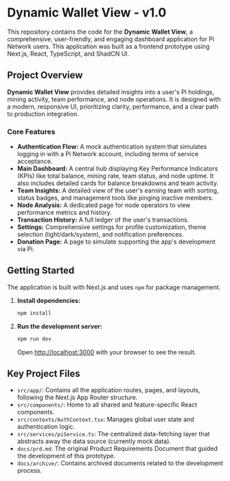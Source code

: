 # Dynamic Wallet View - v1.0

This repository contains the code for the **Dynamic Wallet View**, a comprehensive, user-friendly, and engaging dashboard application for Pi Network users. This application was built as a frontend prototype using Next.js, React, TypeScript, and ShadCN UI.

## Project Overview

**Dynamic Wallet View** provides detailed insights into a user's Pi holdings, mining activity, team performance, and node operations. It is designed with a modern, responsive UI, prioritizing clarity, performance, and a clear path to production integration.

### Core Features

*   **Authentication Flow:** A mock authentication system that simulates logging in with a Pi Network account, including terms of service acceptance.
*   **Main Dashboard:** A central hub displaying Key Performance Indicators (KPIs) like total balance, mining rate, team status, and node uptime. It also includes detailed cards for balance breakdowns and team activity.
*   **Team Insights:** A detailed view of the user's earning team with sorting, status badges, and management tools like pinging inactive members.
*   **Node Analysis:** A dedicated page for node operators to view performance metrics and history.
*   **Transaction History:** A full ledger of the user's transactions.
*   **Settings:** Comprehensive settings for profile customization, theme selection (light/dark/system), and notification preferences.
*   **Donation Page:** A page to simulate supporting the app's development via Pi.

## Getting Started

The application is built with Next.js and uses `npm` for package management.

1.  **Install dependencies:**
    ```bash
    npm install
    ```

2.  **Run the development server:**
    ```bash
    npm run dev
    ```

    Open [http://localhost:3000](http://localhost:3000) with your browser to see the result.

## Key Project Files

*   `src/app/`: Contains all the application routes, pages, and layouts, following the Next.js App Router structure.
*   `src/components/`: Home to all shared and feature-specific React components.
*   `src/contexts/AuthContext.tsx`: Manages global user state and authentication logic.
*   `src/services/piService.ts`: The centralized data-fetching layer that abstracts away the data source (currently mock data).
*   `docs/prd.md`: The original Product Requirements Document that guided the development of this prototype.
*   `docs/archive/`: Contains archived documents related to the development process.
